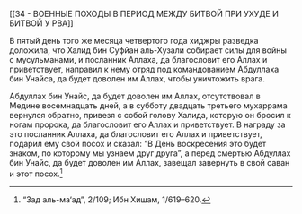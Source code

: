 [[34 - ВОЕННЫЕ ПОХОДЫ В ПЕРИОД МЕЖДУ БИТВОЙ ПРИ УХУДЕ И БИТВОЙ У РВА]]

В пятый день того же месяца четвертого года хиджры разведка доложила, что Халид бин Суфйан аль-Хузали собирает силы для войны с мусульманами, и посланник Аллаха, да благословит его Аллах и приветствует, направил к нему отряд под командованием Абдуллаха бин Унайса, да будет доволен им Аллах, чтобы уничтожить врага.

Абдуллах бин Унайс, да будет доволен им Аллах, отсутствовал в Медине восемнадцать дней, а в субботу двадцать третьего мухаррама вернулся обратно, привезя с собой голову Халида, которую он бросил к ногам пророка, да благословит его Аллах и приветствует. В награду за это посланник Аллаха, да благословит его Аллах и приветствует, подарил ему свой посох и сказал: “В День воскресения это будет знаком, по которому мы узнаем друг друга”, а перед смертью Абдуллах бин Унайс, да будет доволен им Аллах, завещал завернуть в свой саван и этот посох.[^1]

[^1]: “Зад аль-ма‘ад”, 2/109; Ибн Хишам, 1/619–620.

